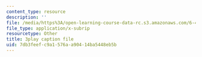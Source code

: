 ```yaml
---
content_type: resource
description: ''
file: /media/https%3A/open-learning-course-data-rc.s3.amazonaws.com/6-451-principles-of-digital-communication-ii-spring-2005/7db3feefc9a1576aa90414ba5448eb5b_GQVlVhGKfHc.vtt
file_type: application/x-subrip
resourcetype: Other
title: 3play caption file
uid: 7db3feef-c9a1-576a-a904-14ba5448eb5b
---
```

